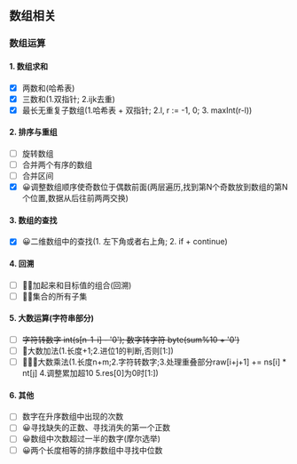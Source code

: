 ## 数组相关

### 数组运算
#### 1. 数组求和
-[x] 两数和(哈希表)
-[x] 三数和(1.双指针; 2.ijk去重)
-[x] 最长无重复子数组(1.哈希表 + 双指针; 2.l, r := -1, 0; 3. maxInt(r-l))
#### 2. 排序与重组
-[ ] 旋转数组
-[ ] 合并两个有序的数组
-[ ] 合并区间
-[x] 😀调整数组顺序使奇数位于偶数前面(两层遍历,找到第N个奇数放到数组的第N个位置,数据从后往前两两交换)
#### 3. 数组的查找
-[x] 😀二维数组中的查找(1. 左下角或者右上角; 2. if + continue)
#### 4. 回溯
-[ ] 😵‍💫加起来和目标值的组合(回溯)
-[ ] 😵‍💫集合的所有子集
#### 5. 大数运算(字符串部分)
-[ ] ~~字符转数字 int(s[n-1-i] - '0'); 数字转字符  byte(sum%10 + '0')~~
-[ ] 👏大数加法(1.长度+1;2.进位1的判断,否则[1:])
-[ ] 👏👏👏大数乘法(1.长度n+m;2.字符转数字;3.处理重叠部分raw[i+j+1] += ns[i] * nt[j] 4.调整累加超10 5.res[0]为0时[1:])
#### 6. 其他
-[ ] 数字在升序数组中出现的次数
-[ ] 😀寻找缺失的正数、寻找消失的第一个正数
-[ ] 😀数组中次数超过一半的数字(摩尔选举)
-[ ] 😀两个长度相等的排序数组中寻找中位数
